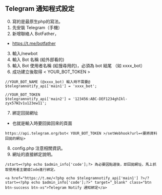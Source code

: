 ## Telegram 通知程式設定
0. 寫的是最原生php的寫法。
1. 先安裝 Telegram（手機）
2. 新增聯絡人 BotFather，
 - https://t.me/botfather

3. 輸入/newbot
4. 輸入 Bot 名稱 (給外部看的)
5. 輸入 Bot 使用者名稱 (給搜尋用的)，必須為 bot 結尾 （如 xxxx_bot）
6. 成功建立後取得 < YOUR_BOT_TOKEN >

```
//YOUR_BOT_NAME (@xxxx_bot) 輸入時不需要@
$telegramnotify_api['main1'] = 'xxxx_bot';

//YOUR_BOT_TOKEN
$telegramnotify_api['main2'] = '123456:ABC-DEF1234ghIkl-zyx57W2v1u123ew11';
```


7. 綁定回拋網址
- 也就是輸入時要回拋回來的頁面
```
https://api.telegram.org/bot< YOUR_BOT_TOKEN >/setWebhook?url=<要將資料回拋的網址>
```

8. config.php 注意相關資訊。
9. 網址的直接綁定說明。
```
/start=<?php echo $admin_info['code'];?> 為必要因點選後，即回拋網址，馬上抓取使用者主鍵或Code進行綁定。

<a href="https://t.me/<?php echo $telegramnotify_api['main1'] ?>/?start=<?php echo $admin_info['code'];?>" target="_blank" class="btn btn-success btn-xs">Telegram Notify 通知綁定</a>
```

